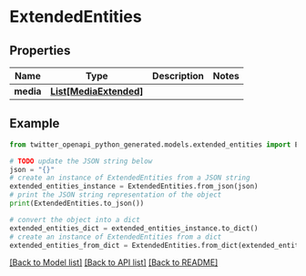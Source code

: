# ExtendedEntities


## Properties

Name | Type | Description | Notes
------------ | ------------- | ------------- | -------------
**media** | [**List[MediaExtended]**](MediaExtended.md) |  | 

## Example

```python
from twitter_openapi_python_generated.models.extended_entities import ExtendedEntities

# TODO update the JSON string below
json = "{}"
# create an instance of ExtendedEntities from a JSON string
extended_entities_instance = ExtendedEntities.from_json(json)
# print the JSON string representation of the object
print(ExtendedEntities.to_json())

# convert the object into a dict
extended_entities_dict = extended_entities_instance.to_dict()
# create an instance of ExtendedEntities from a dict
extended_entities_from_dict = ExtendedEntities.from_dict(extended_entities_dict)
```
[[Back to Model list]](../README.md#documentation-for-models) [[Back to API list]](../README.md#documentation-for-api-endpoints) [[Back to README]](../README.md)


